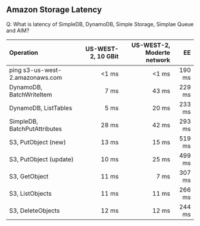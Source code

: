## Amazon Storage Latency
Q: What is latency of SimpleDB, DynamoDB, Simple Storage, Simplae Queue and AIM?

|      Operation                       | US-WEST-2, 10 GBit | US-WEST-2, Moderte network   | EE                     |
| :-------                             |              ---:  |                 ---:  |                   ---: |
| ping s3-us-west-2.amazonaws.com      |              <1 ms |                 <1 ms |                190 ms  |
| DynamoDB, BatchWriteItem             |               7 ms |                 43 ms |                229 ms  |
| DynamoDB, ListTables                 |               5 ms |                 20 ms |                233 ms  |
| SimpleDB, BatchPutAttributes         |              28 ms |                 42 ms |                293 ms  |
| S3, PutObject (new)                  |              13 ms |                 15 ms |                519 ms  |
| S3, PutObject (update)               |              10 ms |                 25 ms |                499 ms  |
| S3, GetObject                        |              11 ms |                  7 ms |                307 ms  |
| S3, ListObjects                      |              11 ms |                 11 ms |                266 ms  |
| S3, DeleteObjects                    |              12 ms |                 12 ms |                244 ms  |

